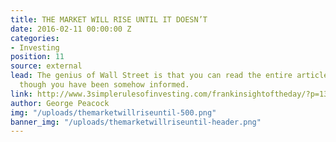 ```yaml
---
title: THE MARKET WILL RISE UNTIL IT DOESN’T
date: 2016-02-11 00:00:00 Z
categories:
- Investing
position: 11
source: external
lead: The genius of Wall Street is that you can read the entire article and feel as
  though you have been somehow informed.
link: http://www.3simplerulesofinvesting.com/frankinsightoftheday/?p=1300
author: George Peacock
img: "/uploads/themarketwillriseuntil-500.png"
banner_img: "/uploads/themarketwillriseuntil-header.png"
---
```


